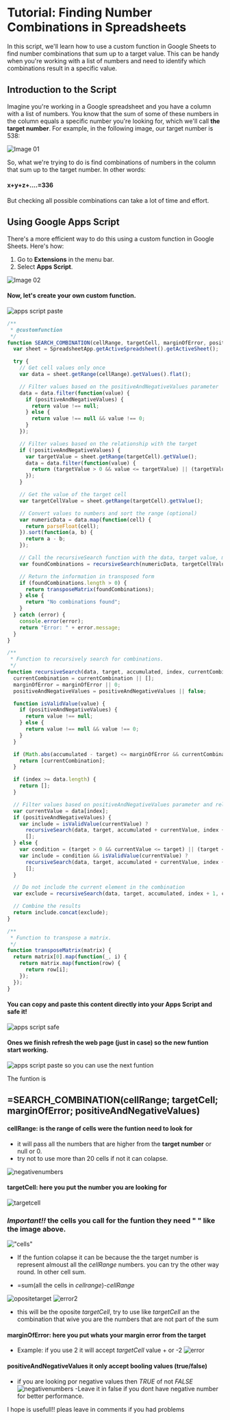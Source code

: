 # Tutorial: Finding Number Combinations in Spreadsheets

In this script, we'll learn how to use a custom function in Google Sheets to find number combinations that sum up to a target value. This can be handy when you're working with a list of numbers and need to identify which combinations result in a specific value.

## Introduction to the Script

Imagine you're working in a Google spreadsheet and you have a column with a list of numbers. You know that the sum of some of these numbers in the column equals a specific number you're looking for, which we'll call **the target number**. For example, in the following image, our target number is 538:

![Image 01](images/image_01.png)

So, what we're trying to do is find combinations of numbers in the column that sum up to the target number. In other words:



#### x+y+z+....=336


But checking all possible combinations can take a lot of time and effort.

## Using Google Apps Script

There's a more efficient way to do this using a custom function in Google Sheets. Here's how:

1. Go to **Extensions** in the menu bar.
2. Select **Apps Script**.

![Image 02](images/image_02.png)

#### Now, let's create your own custom function.

![apps script paste](images/image_03.png)

```javascript
/**
 * @customfunction
 */
function SEARCH_COMBINATION(cellRange, targetCell, marginOfError, positiveAndNegativeValues) {
  var sheet = SpreadsheetApp.getActiveSpreadsheet().getActiveSheet();

  try {
    // Get cell values only once
    var data = sheet.getRange(cellRange).getValues().flat();

    // Filter values based on the positiveAndNegativeValues parameter
    data = data.filter(function(value) {
      if (positiveAndNegativeValues) {
        return value !== null;
      } else {
        return value !== null && value !== 0;
      }
    });

    // Filter values based on the relationship with the target
    if (!positiveAndNegativeValues) {
      var targetValue = sheet.getRange(targetCell).getValue();
      data = data.filter(function(value) {
        return (targetValue > 0 && value <= targetValue) || (targetValue < 0 && value >= targetValue);
      });
    }

    // Get the value of the target cell
    var targetCellValue = sheet.getRange(targetCell).getValue();

    // Convert values to numbers and sort the range (optional)
    var numericData = data.map(function(cell) {
      return parseFloat(cell);
    }).sort(function(a, b) {
      return a - b;
    });

    // Call the recursiveSearch function with the data, target value, margin of error, and positiveAndNegativeValues parameter
    var foundCombinations = recursiveSearch(numericData, targetCellValue, 0, 0, [], marginOfError, positiveAndNegativeValues);

    // Return the information in transposed form
    if (foundCombinations.length > 0) {
      return transposeMatrix(foundCombinations);
    } else {
      return "No combinations found";
    }
  } catch (error) {
    console.error(error);
    return "Error: " + error.message;
  }
}

/**
 * Function to recursively search for combinations.
 */
function recursiveSearch(data, target, accumulated, index, currentCombination, marginOfError, positiveAndNegativeValues) {
  currentCombination = currentCombination || [];
  marginOfError = marginOfError || 0;
  positiveAndNegativeValues = positiveAndNegativeValues || false;

  function isValidValue(value) {
    if (positiveAndNegativeValues) {
      return value !== null;
    } else {
      return value !== null && value !== 0;
    }
  }

  if (Math.abs(accumulated - target) <= marginOfError && currentCombination.length > 0) {
    return [currentCombination];
  }

  if (index >= data.length) {
    return [];
  }

  // Filter values based on positiveAndNegativeValues parameter and relationship with the target
  var currentValue = data[index];
  if (positiveAndNegativeValues) {
    var include = isValidValue(currentValue) ?
      recursiveSearch(data, target, accumulated + currentValue, index + 1, [...currentCombination, currentValue], marginOfError, positiveAndNegativeValues) :
      [];
  } else {
    var condition = (target > 0 && currentValue <= target) || (target < 0 && currentValue >= target);
    var include = condition && isValidValue(currentValue) ?
      recursiveSearch(data, target, accumulated + currentValue, index + 1, [...currentCombination, currentValue], marginOfError, positiveAndNegativeValues) :
      [];
  }

  // Do not include the current element in the combination
  var exclude = recursiveSearch(data, target, accumulated, index + 1, currentCombination, marginOfError, positiveAndNegativeValues);

  // Combine the results
  return include.concat(exclude);
}

/**
 * Function to transpose a matrix.
 */
function transposeMatrix(matrix) {
  return matrix[0].map(function(_, i) {
    return matrix.map(function(row) {
      return row[i];
    });
  });
}
```
#### You can copy and paste this content directly into your **Apps Script** and safe it!

![apps script safe](images/image_05.png)

#### Ones we finish refresh the web page (just in case) so the new funtion start working.

![apps script paste](images/image_06.png)
so you can use the next funtion

The funtion is

## =SEARCH_COMBINATION(cellRange; targetCell; marginOfError; positiveAndNegativeValues) 



#### **cellRange:** is the range of cells were the funtion need to look for 

 - it will pass all the numbers that are higher from the **target number** or null or 0.
 - try not to use more than 20 cells if not it can colapse. 

![negativenumbers](images/image_07.png)

#### **targetCell:** here you put the number you are looking for
![targetcell](images/image_08.png)

### ***Important!!*** the cells you call for the funtion they need " " like the image above.
!["cells"](images/image_09.png)

- If the funtion colapse it can be because the the target number is represent almoust all the *cellRange* numbers. you can try the other way round. 
In other cell sum. 
 * =sum(all the cells in *cellrange*)-*cellRange*

 ![opositetarget](images/image_13.png)
 ![error2](images/image_14.png)
 * this will be the oposite *targetCell*, try to use like *targetCell* an the combination that wive you are the numbers that are not part of the sum

 #### **marginOfError:** here you put whats your margin error from the target 
 * Example: if you use 2 it will accept *targetCell* value + or 
 -2
 ![error](images/image_12.png) 


 #### **positiveAndNegativeValues** it only accept booling values (true/false) 
 - if you are looking por negative values then *TRUE* of not *FALSE*
 ![negativenumbers](images/image_11.png)
 -Leave it in false if you dont have negative number for better performance.

I hope is usefull!! pleas leave in comments if you had problems
